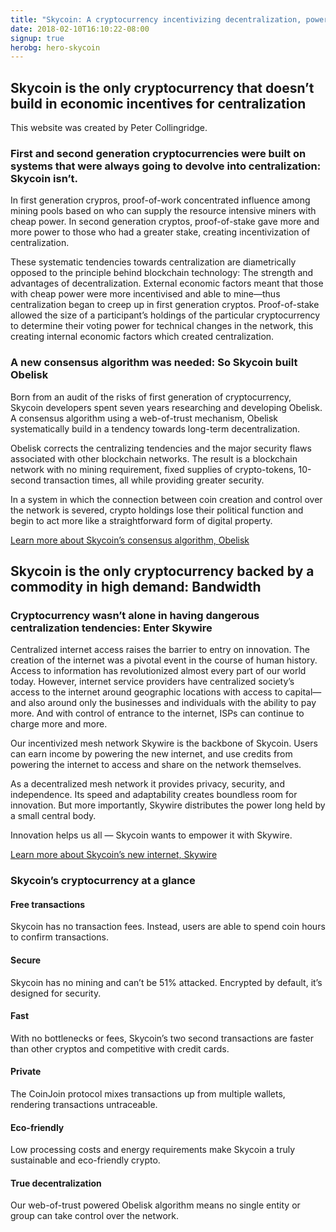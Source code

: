 ```yaml
---
title: "Skycoin: A cryptocurrency incentivizing decentralization, powering the blockchain internet"
date: 2018-02-10T16:10:22-08:00
signup: true
herobg: hero-skycoin
---
```



<h2>Skycoin is the only cryptocurrency that doesn’t build in economic incentives for centralization</h2>

This website was created by Peter Collingridge.

<!-- can use these as backgrounds instead of objects as well -->
<object type="image/svg+xml" data="/images/big-constellation-network.svg" class="icon-svg"></object>
<object type="image/svg+xml" data="/images/little-constellation-network.svg" class="icon-svg"></object>

<h3>First and second generation cryptocurrencies were built on systems that were always going to devolve into centralization: Skycoin isn’t. </h3>

<p>In first generation crypros, proof-of-work concentrated influence among mining pools based on who can supply the resource intensive miners with cheap power. In second generation cryptos, proof-of-stake gave more and more power to those who had a greater stake, creating incentivization of centralization. </p>
<p>These systematic tendencies towards centralization are diametrically opposed to the principle behind blockchain technology: The strength and advantages of decentralization. External economic factors meant that those with cheap power were more incentivised and able to mine—thus centralization began to creep up in first generation cryptos. Proof-of-stake allowed the size of a participant’s holdings of the particular cryptocurrency to determine their voting power for technical changes in the network, this creating internal economic factors which created centralization. </p>

<h3>A new consensus algorithm was needed: So Skycoin built Obelisk</h3>

<p>Born from an audit of the risks of first generation of cryptocurrency, Skycoin developers spent seven years researching and developing Obelisk. A consensus algorithm using a web-of-trust mechanism, Obelisk systematically build in a tendency towards long-term decentralization. </p>
<p>Obelisk corrects the centralizing tendencies and the major security flaws associated with other blockchain networks. The result is a blockchain network with no mining requirement, fixed supplies of crypto-tokens, 10-second transaction times, all while providing greater security. </p>
<p>In a system in which the connection between coin creation and control over the network is severed, crypto holdings lose their political function and begin to act more like a straightforward form of digital property. </p>
<p><a href="">Learn more about Skycoin’s consensus algorithm, Obelisk</a></p>


<h2>Skycoin is the only cryptocurrency backed by a commodity in high demand: Bandwidth </h2>

<h3>Cryptocurrency wasn’t alone in having dangerous centralization tendencies: Enter Skywire</h3>
<p>Centralized internet access raises the barrier to entry on innovation. The creation of the internet was a pivotal event in the course of human history. Access to information has revolutionized almost every part of our world today. However, internet service providers have centralized society’s access to the internet around geographic locations with access to capital— and also around only the businesses and individuals with the ability to pay more. And with control of entrance to the internet, ISPs can continue to charge more and more. </p>
<p>Our incentivized mesh network Skywire is the backbone of Skycoin. Users can earn income by powering the new internet, and use credits from powering the internet to access and share on the network themselves.  </p>
<p>As a decentralized mesh network it provides privacy, security, and independence. Its speed and adaptability creates boundless room for innovation. But more importantly, Skywire distributes the power long held by a small central body.</p>
<p>Innovation helps us all — Skycoin wants to empower it with Skywire. </p>

<p><a href="">Learn more about Skycoin’s new internet, Skywire</a></p>

<h3>Skycoin’s cryptocurrency at a glance</h3>

<object type="image/svg+xml" data="/images/transaction.svg" class="icon-svg"></object>
<h4>Free transactions </h4>
<p>Skycoin has no transaction fees. Instead, users are able to spend coin hours to confirm transactions.</p>

<object type="image/svg+xml" data="/images/lock.svg" class="icon-svg"></object>
<h4>Secure</h4>
<p>Skycoin has no mining and can’t be 51% attacked. Encrypted by default, it’s designed for security. </p>

<object type="image/svg+xml" data="/images/lightningbolt.svg" class="icon-svg"></object>
<h4>Fast</h4>
<p>With no bottlenecks or fees, Skycoin’s two second transactions are faster than other cryptos and competitive with credit cards.</p>

<object type="image/svg+xml" data="/images/eye.svg" class="icon-svg"></object>
<h4>Private</h4>
<p>The CoinJoin protocol mixes transactions up from multiple wallets, rendering transactions untraceable. </p>

<object type="image/svg+xml" data="/images/dolphin.svg" class="icon-svg"></object>
<h4>Eco-friendly</h4>
<p>Low processing costs and energy requirements make Skycoin a truly sustainable and eco-friendly crypto. </p>

<object type="image/svg+xml" data="/images/plotgraph.svg" class="icon-svg"></object>
<h4>True decentralization</h4>
<p>Our web-of-trust powered Obelisk algorithm means no single entity or group can take control over the network. </p> 






